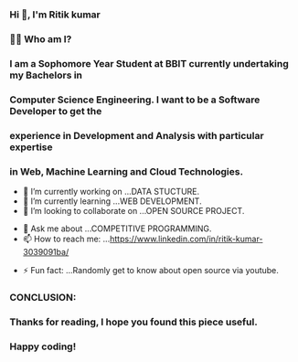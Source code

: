 ### Hi 👋, I'm Ritik kumar

### 👨‍💻 Who am I?
### I am a Sophomore Year Student at BBIT currently undertaking my Bachelors in 
### Computer Science Engineering. I want to be a  Software Developer to get the 
### experience in Development and Analysis  with particular expertise 
### in Web, Machine Learning and Cloud Technologies.

<!-- 
<!--
**Ritikkumar992/Ritikkumar992** is a ✨ _special_ ✨ repository because its `README.md` (this file) appears on your GitHub profile. -->

<!-- Here are some ideas to get you started: -->

- 🔭 I’m currently working on ...DATA STUCTURE.
- 🌱 I’m currently learning ...WEB DEVELOPMENT.
- 👯 I’m looking to collaborate on ...OPEN SOURCE PROJECT.
<!-- - 🤔 I’m looking for help with ... -->
- 💬 Ask me about ...COMPETITIVE PROGRAMMING.
- 📫 How to reach me: ...https://www.linkedin.com/in/ritik-kumar-3039091ba/
<!-- - 😄 Pronouns: ... -->
- ⚡ Fun fact: ...Randomly get to know about open source via youtube.
### CONCLUSION:
### Thanks for reading, I hope you found this piece useful. 
### Happy coding!

